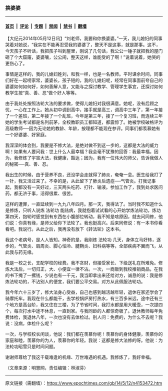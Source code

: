 ### 换婆婆

---

#### [首页](../../../..?n4153472) &nbsp;|&nbsp; [评论](../../../../../epoch-comment?n4153472) &nbsp;|&nbsp; [专题](../../../../../epoch-special?n4153472) &nbsp;|&nbsp; [禁闻](../../../../../epoch-news?n4153472) &nbsp;|&nbsp; [禁书](../../../../../books?n4153472) &nbsp;|&nbsp; [翻墙](https://github.com/gfw-breaker/nogfw/blob/master/README.md?n4153472)


<div class="post_content" id="artbody" itemprop="articleBody">
 <!-- article content begin -->
 <p>
  【大纪元2014年05月12日讯】“刘老师，我要和你换婆婆。”一天，我儿媳妇的同事哭着对她说，“我实在不能再忍受我的婆婆了，整天不是这事，就是那事。这不，今天孩子不听话，我把孩子叫到屋里，刚说了几句话，我公公一锤子就把我的屋门砸了个大窟窿，婆婆嚷，公公闹，整天这样，谁能受的了啊！”说着说着，她哭的更伤心了。
 </p>
 <p>
  事情是这样的，我的儿媳妇姓刘，和我一样，也是一名教师。平时课余时间，同事们好在一起唠家常，婆婆长，孩子短的，我的儿媳妇呢，经常在同事面前夸自己的婆婆如何如何好，如何善解人意，又能与之探讨教学、管理学生事宜，还探讨如何教学生按“真、善、忍”做个好人等等。
 </p>
 <p>
  由于我处处按照法轮大法的要求做，使得儿媳妇对我很满意。她呢，没有后顾之忧，一心在工作上。她从初中调到高中，接手就是高三，调高中三年了，第一年接了一个差班，第二年接了一个乱班，今年是第三年，接了一个复习班，而连续三年她的学生考试都是名列前茅，全校教职员工都知道，都震惊了。她被学校破格评为高级教师──因为无论她的教龄、年龄，按理都不能现在参评。同事们都羡慕她有一个好婆婆、好家庭。
 </p>
 <p>
  我深深的体会到，我要是不修大法，是绝对做不到这一步的，这都是大法的威力啊！如果有人要问我：世上什么人最幸福？我会毫不犹豫的回答：我最幸福。因为，我修炼了宇宙大法，我健康，豁达；因为，我有一位伟大的师父，告诉我做人的秘密──真、善、忍。
 </p>
 <p>
  我出生的时候，由于营养不良，还没学会走就得了肺炎，奄奄一息。医生给我打了一针，我又活过来了。不幸的是，从此留下了肺炎后遗症──气管炎。打我记事起，我都没有一天好过，三天两头吃药、打针、输液。参加工作了，我到处求医问药，都无济于事，活得很累、很苦。
 </p>
 <p>
  这样的遭罪，一直延续到一九九八年四月。那一天，我得法了。当时我不知道什么是修炼，只听人说炼
  <ok href="https://www.epochtimes.com/gb/tag/%E6%B3%95%E8%BD%AE%E5%8A%9F.html">
   法轮功
  </ok>
  能祛病，我就抱着试试看的心开始学炼法轮功，炼功第四天，抱轮时感觉到有东西在小腹部位转动，我不知是啥原因，就去问同修，他们说：你真有缘，是师父给你下法轮了。我也挺高兴。后来同修说：有一本书你看看吧。我说行。从此之后，我再没有放下《转法轮》这本书。
 </p>
 <p>
  我这个老病号，是人人皆知。神奇的是，我刚炼
  <ok href="https://www.epochtimes.com/gb/tag/%E6%B3%95%E8%BD%AE%E5%8A%9F.html">
   法轮功
  </ok>
  几天，身体立马好转，逐步的，气管炎、肩周炎、脚心怕冷、腱鞘炎、妇科病等等，全部疾病不翼而飞，从此我与药无缘。
 </p>
 <p>
  我是一校之长，支配学校的经费。我不贪财，但接受家长、下级送礼在所难免。修炼大法后，一切归正，大、小便宜一律不沾。一次，一商贩到我校推销商品，在我的书下掩了一摞钱，少说也有一千元，我当即拿出来还给对方，诚恳的说：我是修炼法轮功的，不沾别人的便宜，我们要公平交易。对方从此佩服法轮功。
 </p>
 <p>
  我今年六十三岁了，修大法身心受益，自己也感到越活越年轻，退休在家还学会了骑摩托车。我现在什么都能干，去学校锅炉房打热水，有三百多米远，途中还有三个地方是高台阶，我又住在三楼，为了节省时间，我打水都是用大暖壶，一次提四个，每次打水中途不休息，一直到家。与我同龄的人都惊奇极了。退休教师每年免费体检，我退休八年，一次也没有去体检过。别人问：免费的，为什么不去呢？我说：没病，体检什么呢？
 </p>
 <p>
  一次，与学校校长闲谈，他说：我们都在羡慕你呢！羡慕你的身体健康，羡慕你的家庭和睦，羡慕你的为人，羡慕你的年轻。我说：这都是修大法修的呀。他说：为法轮功昭雪只是时间问题。
 </p>
 <p>
  谢谢师尊给了我这千载难逢的机缘、万世难遇的机遇。我修炼了，我好幸福。
 </p>
 <p>
  （文章来源：明慧网，责任编辑：林淑芬）
 </p>
 <!-- article content end -->
 <div id="below_article_ad">
 </div>
</div>


---

原文链接（需翻墙）：https://www.epochtimes.com/gb/14/5/12/n4153472.htm